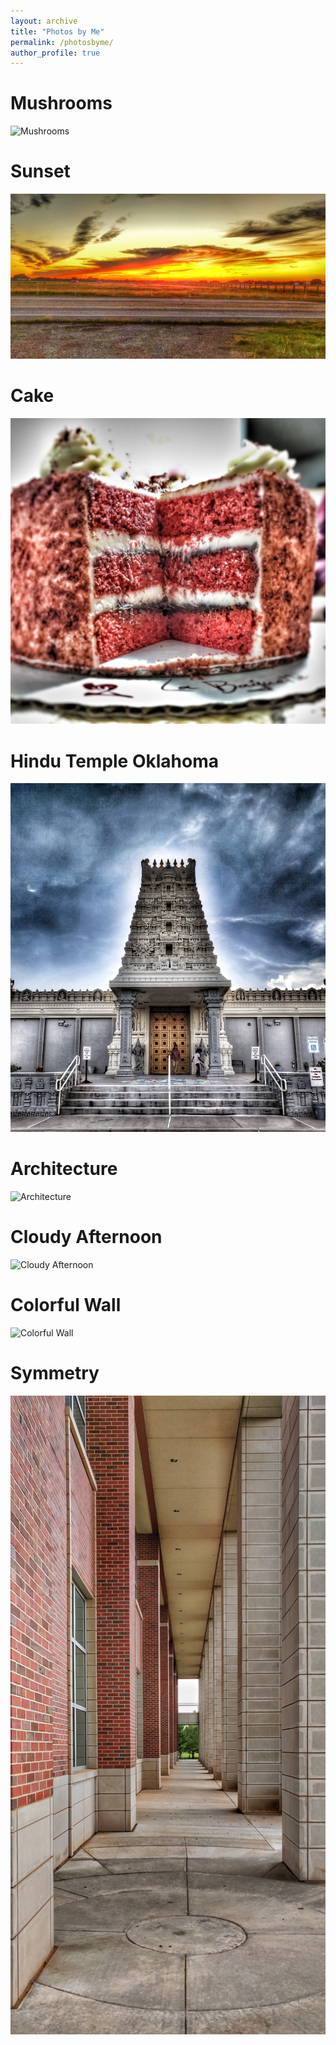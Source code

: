 ```yaml
---
layout: archive
title: "Photos by Me"
permalink: /photosbyme/
author_profile: true
---
```


Mushrooms
======
![Mushrooms](https://github.com/prithvirajkadiyala/prithvirajkadiyala.github.io/raw/master/images/Mushrooms.jpg)

Sunset
======
![Sunset](https://github.com/prithvirajkadiyala/prithvirajkadiyala.github.io/raw/master/images/Sunset.jpg)

Cake
======
![Cake](https://github.com/prithvirajkadiyala/prithvirajkadiyala.github.io/raw/master/images/Cake.jpg)

Hindu Temple Oklahoma
======
![Hindu Temple Oklahoma](https://github.com/prithvirajkadiyala/prithvirajkadiyala.github.io/raw/master/images/IMG_20180901_185541_01-01.jpeg)

Architecture
======
![Architecture](https://github.com/prithvirajkadiyala/prithvirajkadiyala.github.io/raw/master/images/IMG_20180905_121705-01.jpeg)

Cloudy Afternoon
======
![Cloudy Afternoon](https://github.com/prithvirajkadiyala/prithvirajkadiyala.github.io/raw/master/images/IMG_20180903_154354-02.jpeg)

Colorful Wall
======
![Colorful Wall](https://github.com/prithvirajkadiyala/prithvirajkadiyala.github.io/raw/master/images/IMG_20180905_121209-01.jpeg)

Symmetry
======
![Symmetry](https://github.com/prithvirajkadiyala/prithvirajkadiyala.github.io/raw/master/images/IMG_20180905_121935-01.jpeg)
